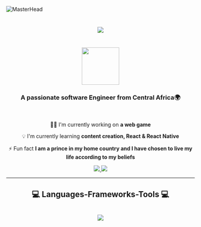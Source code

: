 ![MasterHead](https://s4.ezgif.com/tmp/ezgif-4-3773c31b77.gif)
<br/>
<!--<img align="right" src="https://visitor-badge.laobi.icu/badge?page_id=Neutron-Harper.Neutron-Harper" /> -->

<h1 align="center">
  <img src="https://readme-typing-svg.herokuapp.com/?font=Righteous&size=35&center=true&vCenter=true&width=500&height=70&duration=4000&lines=Hi+There!;+I'm+C+Y!;" /> 
</h1>
<h1 align="center">
  <img src="https://media.giphy.com/media/hvRJCLFzcasrR4ia7z/giphy.gif" width="100px" /> 
</h1>

<h3 align="center">A passionate software Engineer from Central Africa🌍</h3>
<br/>
<div align="center">
  
  🤜🏿 I'm currently working on **a web game**
  
  💡  I'm currently learning **content creation, React & React Native**
  
  ⚡ Fun fact **I am a prince in my home country and I have chosen to live my life according to my beliefs**
</div>

<div align="center">
  <a href="https://linkedin.com/in/christ-yvan-kemajou" target="_blank">
    <img src="https://img.shields.io/badge/LinkedIn-0077B5?style=for-the-badge&logo=linkedin&logoColor=white" /> 
  </a>
  <a href="https://www.freecodecamp.org/Christ_Harper" target="_blank">
    <img src="https://img.shields.io/badge/Freecodecamp-%23160.svg?&style=for-the-badge&logo=freecodecamp&logoColor=white"  /> 
  </a>
  
</div>

<hr />

<h2 align="center"> 💻 Languages-Frameworks-Tools 💻 </h2>
<br/>
<div align="center">
  <a href="https://skillicons.dev">
    <img src="https://skillicons.dev/icons?i=github,git,python,javascript,react,html,css,vscode,linkedin,pr" />
    
  </a>
</div>

<!--
**Neutron-Harper/Neutron-Harper** is a ✨ _special_ ✨ repository because its `README.md` (this file) appears on your GitHub profile.

Here are some ideas to get you started:

- 🔭 I’m currently working on ...
- 🌱 I’m currently learning ...
- 👯 I’m looking to collaborate on ...
- 🤔 I’m looking for help with ...
- 💬 Ask me about ...
- 📫 How to reach me: ...
- 😄 Pronouns: ...
- ⚡ Fun fact: ...
-->

